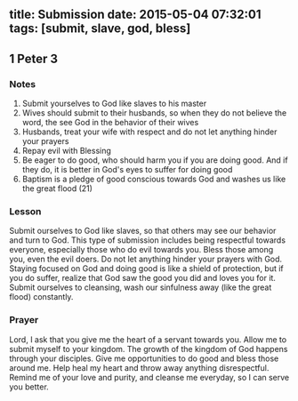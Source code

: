 title: Submission
date: 2015-05-04 07:32:01
tags: [submit, slave, god, bless]
---

## 1 Peter 3

### Notes

1. Submit yourselves to God like slaves to his master
2. Wives should submit to their husbands, so when they do not believe the word, the see God in the behavior of their wives
3. Husbands, treat your wife with respect and do not let anything hinder your prayers
4. Repay evil with Blessing
5. Be eager to do good, who should harm you if you are doing good. And if they do, it is better in God's eyes to suffer for doing good
6. Baptism is a pledge of good conscious towards God and washes us like the great flood (21)

### Lesson

Submit ourselves to God like slaves, so that others may see our behavior and turn to God. This type of submission includes being respectful towards everyone, especially those who do evil towards you.
Bless those among you, even the evil doers. Do not let anything hinder your prayers with God. Staying focused on God and doing good is like a shield of protection, but if you do suffer, realize that God saw the good you did and loves you for it. Submit ourselves to cleansing, wash our sinfulness away (like the great flood) constantly.

### Prayer

Lord, I ask that you give me the heart of a servant towards you. Allow me to submit myself to your kingdom. The growth of the kingdom of God happens through your disciples. Give me opportunities to do good and bless those around me. Help heal my heart and throw away anything disrespectful. Remind me of your love and purity, and cleanse me everyday, so I can serve you better.